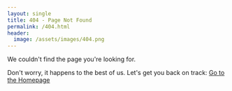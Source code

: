 ```yaml
---
layout: single
title: 404 - Page Not Found
permalink: /404.html
header:
  image: /assets/images/404.png
---
```

We couldn't find the page you're looking for.

Don't worry, it happens to the best of us. Let's get you back on track:
[Go to the Homepage](/)
